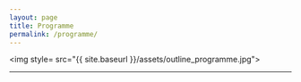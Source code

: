 ```yaml
---
layout: page
title: Programme
permalink: /programme/
---
```


<img style= src="{{ site.baseurl }}/assets/outline_programme.jpg">

---

